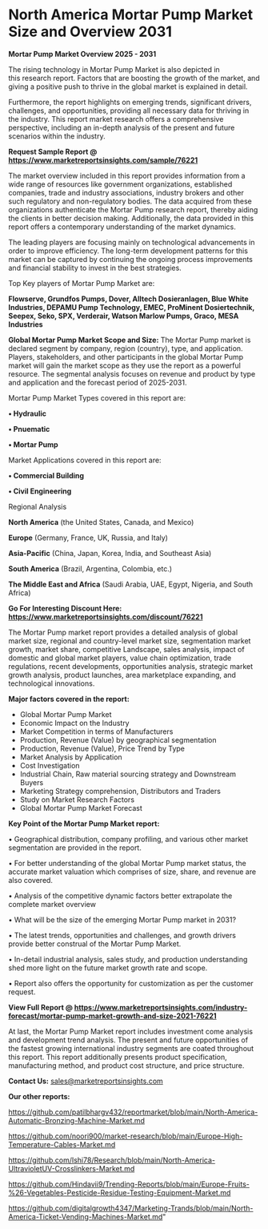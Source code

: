 # North America Mortar Pump Market Size and Overview 2031

<Strong> Mortar Pump Market Overview 2025 - 2031</strong>

The rising technology in Mortar Pump Market is also depicted in this research report. Factors that are boosting the growth of the market, and giving a positive push to thrive in the global market is explained in detail.

Furthermore, the report highlights on emerging trends, significant drivers, challenges, and opportunities, providing all necessary data for thriving in the industry. This report market research offers a comprehensive perspective, including an in-depth analysis of the present and future scenarios within the industry.

<strong>Request Sample Report @ <a href=https://www.marketreportsinsights.com/sample/76221>https://www.marketreportsinsights.com/sample/76221</a></strong>

The market overview included in this report provides information from a wide range of resources like government organizations, established companies, trade and industry associations, industry brokers and other such regulatory and non-regulatory bodies. The data acquired from these organizations authenticate the Mortar Pump research report, thereby aiding the clients in better decision making. Additionally, the data provided in this report offers a contemporary understanding of the market dynamics.

The leading players are focusing mainly on technological advancements in order to improve efficiency. The long-term development patterns for this market can be captured by continuing the ongoing process improvements and financial stability to invest in the best strategies.

Top Key players of Mortar Pump Market are:

<strong>Flowserve, Grundfos Pumps, Dover, Alltech Dosieranlagen, Blue White Industries, DEPAMU Pump Technology, EMEC, ProMinent Dosiertechnik, Seepex, Seko, SPX, Verderair, Watson Marlow Pumps, Graco, MESA Industries</strong>

<strong><b>Global Mortar Pump Market Scope and Size:</b></strong>
The Mortar Pump market is declared segment by company, region (country), type, and application. Players, stakeholders, and other participants in the global Mortar Pump market will gain the market scope as they use the report as a powerful resource. The segmental analysis focuses on revenue and product by type and application and the forecast period of 2025-2031.

Mortar Pump Market Types covered in this report are:

<strong>• Hydraulic

• Pnuematic

• Mortar Pump</strong>

Market Applications covered in this report are:

<strong>• Commercial Building

• Civil Engineering</strong> 

Regional Analysis

<strong>North America</strong> (the United States, Canada, and Mexico)

<strong>Europe</strong> (Germany, France, UK, Russia, and Italy)

<strong>Asia-Pacific</strong> (China, Japan, Korea, India, and Southeast Asia)

<strong>South America</strong> (Brazil, Argentina, Colombia, etc.)

<strong>The Middle East and Africa</strong> (Saudi Arabia, UAE, Egypt, Nigeria, and South Africa)

<strong>Go For Interesting Discount Here: <a href=https://www.marketreportsinsights.com/discount/76221>https://www.marketreportsinsights.com/discount/76221</a></strong>

The Mortar Pump market report provides a detailed analysis of global market size, regional and country-level market size, segmentation market growth, market share, competitive Landscape, sales analysis, impact of domestic and global market players, value chain optimization, trade regulations, recent developments, opportunities analysis, strategic market growth analysis, product launches, area marketplace expanding, and technological innovations.

<strong><b>Major factors covered in the report:</b></strong>
<ul>
  <li>Global Mortar Pump Market </li>
  <li>Economic Impact on the Industry</li>
  <li>Market Competition in terms of Manufacturers</li>
  <li>Production, Revenue (Value) by geographical segmentation</li>
  <li>Production, Revenue (Value), Price Trend by Type</li>
  <li>Market Analysis by Application</li>
  <li>Cost Investigation</li>
  <li>Industrial Chain, Raw material sourcing strategy and Downstream Buyers</li>
  <li>Marketing Strategy comprehension, Distributors and Traders</li>
  <li>Study on Market Research Factors</li>
  <li>Global Mortar Pump Market Forecast</li>
</ul>

<strong><b>Key Point of the Mortar Pump Market report:</b></strong>

• Geographical distribution, company profiling, and various other market segmentation are provided in the report.

• For better understanding of the global Mortar Pump market status, the accurate market valuation which comprises of size, share, and revenue are also covered.

• Analysis of the competitive dynamic factors better extrapolate the complete market overview

• What will be the size of the emerging Mortar Pump market in 2031?

• The latest trends, opportunities and challenges, and growth drivers provide better construal of the Mortar Pump Market.

• In-detail industrial analysis, sales study, and production understanding shed more light on the future market growth rate and scope.

• Report also offers the opportunity for customization as per the customer request.

<strong><b>View Full Report @ <a href=https://www.marketreportsinsights.com/industry-forecast/mortar-pump-market-growth-and-size-2021-76221>https://www.marketreportsinsights.com/industry-forecast/mortar-pump-market-growth-and-size-2021-76221</a></b></strong>


At last, the Mortar Pump Market report includes investment come analysis and development trend analysis. The present and future opportunities of the fastest growing international industry segments are coated throughout this report. This report additionally presents product specification, manufacturing method, and product cost structure, and price structure.

<strong>Contact Us:</strong>
sales@marketreportsinsights.com

<strong>Our other reports:</strong>

<a href=https://github.com/patilbhargv432/reportmarket/blob/main/North-America-Automatic-Bronzing-Machine-Market.md>https://github.com/patilbhargv432/reportmarket/blob/main/North-America-Automatic-Bronzing-Machine-Market.md</a>

<a href=https://github.com/noori900/market-research/blob/main/Europe-High-Temperature-Cables-Market.md>https://github.com/noori900/market-research/blob/main/Europe-High-Temperature-Cables-Market.md</a>

<a href=https://github.com/Ishi78/Research/blob/main/North-America-UltravioletUV-Crosslinkers-Market.md>https://github.com/Ishi78/Research/blob/main/North-America-UltravioletUV-Crosslinkers-Market.md</a>

<a href=https://github.com/Hindavii9/Trending-Reports/blob/main/Europe-Fruits-%26-Vegetables-Pesticide-Residue-Testing-Equipment-Market.md>https://github.com/Hindavii9/Trending-Reports/blob/main/Europe-Fruits-%26-Vegetables-Pesticide-Residue-Testing-Equipment-Market.md</a>

<a href=https://github.com/digitalgrowth4347/Marketing-Trands/blob/main/North-America-Ticket-Vending-Machines-Market.md>https://github.com/digitalgrowth4347/Marketing-Trands/blob/main/North-America-Ticket-Vending-Machines-Market.md</a>"
